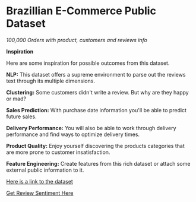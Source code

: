 # Brazillian E-Commerce Public Dataset #
*100,000 Orders with product, customers and reviews info*

**Inspiration**

Here are some inspiration for possible outcomes from this dataset.

**NLP:** This dataset offers a supreme environment to parse out the reviews text through its multiple dimensions.

**Clustering:** Some customers didn't write a review. But why are they happy or mad?

**Sales Prediction:** With purchase date information you'll be able to predict future sales.

**Delivery Performance:** You will also be able to work through delivery performance and find ways to optimize delivery times.

**Product Quality:** Enjoy yourself discovering the products categories that are more prone to customer insatisfaction.

**Feature Engineering:** Create features from this rich dataset or attach some external public information to it.

[Here is a link to the dataset](https://www.kaggle.com/olistbr/brazilian-ecommerce)

[Get Review Sentiment Here](https://share.streamlit.io/abuton/g04-brazillian-commerce/sentiment-analysis/main.py)
